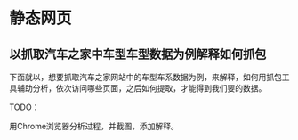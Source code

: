 # 静态网页

## 以抓取汽车之家中车型车型数据为例解释如何抓包

下面就以，想要抓取汽车之家网站中的车型车系数据为例，来解释，如何用抓包工具辅助分析，依次访问哪些页面，之后如何提取，才能得到我们要的数据。

TODO：

用Chrome浏览器分析过程，并截图，添加解释。
